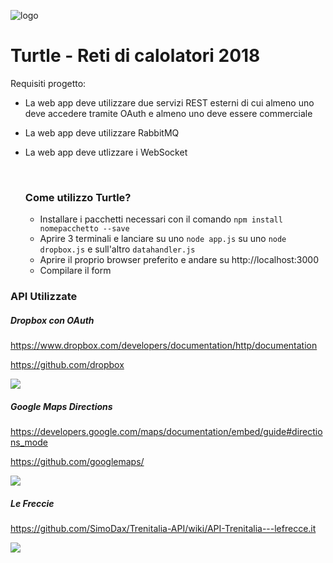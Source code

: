 ![logo](https://image.ibb.co/iTY6H6/logo.png)

# **Turtle - Reti di calolatori 2018**

Requisiti progetto:

- La web app deve utilizzare due servizi REST esterni di cui almeno uno deve accedere tramite OAuth e almeno uno deve essere commerciale

- La web app deve utilizzare RabbitMQ

- La web app deve utlizzare i WebSocket

  ​

  ### **Come utilizzo Turtle?**

  - Installare i pacchetti necessari con il comando `npm install nomepacchetto --save`
  - Aprire 3 terminali e lanciare su uno `node app.js` su uno `node dropbox.js` e sull'altro `datahandler.js`
  - Aprire il proprio browser preferito e andare su http://localhost:3000
  - Compilare il form

### **API Utilizzate**

#####  Dropbox con OAuth 

https://www.dropbox.com/developers/documentation/http/documentation

https://github.com/dropbox

![](https://www.dropbox.com/static/images/developers/oauth2-web-diagram.png)

##### Google Maps Directions

https://developers.google.com/maps/documentation/embed/guide#directions_mode

https://github.com/googlemaps/

![](https://creativeclickmedia.com/wp-content/uploads/2016/10/googlemapsapikey.jpg)

##### Le Freccie

https://github.com/SimoDax/Trenitalia-API/wiki/API-Trenitalia---lefrecce.it

![](https://lazionauta.it/wp-content/uploads/2017/11/Frecce-di-Trenitalia.jpg)
